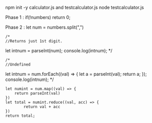 npm init -y
calculator.js and testcalculator.js
node testcalculator.js

Phase 1 : 
    if(!numbers) return 0;

Phase 2 :
    let num = numbers.split(",")


    /*
    //Returns just 1st digit.
  let intnum = parseInt(num);
  console.log(intnum);
    */

    /*
    //Undefined
  let intnum = num.forEach((val) => {
    let a = parseInt(val);
    return a;
  });
  console.log(intnum);
    */



    let numint = num.map((val) => {
        return parseInt(val)
    })
    let total = numint.reduce((val, acc) => {
            return val + acc
    })
    return total;





